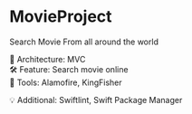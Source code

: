 # MovieProject
Search Movie From all around the world

🧱 Architecture: MVC\
🛠 Feature: Search movie online\
🔌 Tools: Alamofire, KingFisher


💡 Additional: Swiftlint, Swift Package Manager
